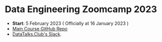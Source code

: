 # Data Engineering Zoomcamp 2023

- **Start**: 5 February 2023 ( Officially at 16 January 2023 )
- [Main Course GitHub Repo](https://github.com/DataTalksClub/data-engineering-zoomcamp)
- [DataTalks.Club's Slack](https://datatalks.club/slack.html).
